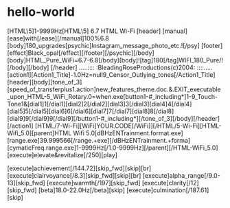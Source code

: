 # hello-world
[HTML\5]1-9999Hz[HTML\5] 6.7 HTML Wi-Fi [header] [manual][ease]with[/ease][/manual]100%6.8 [body]180_upgrades[psychic]Instagram_message_photo_etc.![/psy\] [footer][effect]Black_opal[/effect][/footer][/psychic][/body][body]HTML_Pure_WiFi=6.7-6.8[/body][body]![tag]180[/tag]WIFI_180_Pure/![/body][/body] [/header] .....:::: :BleadingRoseProductions(c)2004: ::::.....  [action1][Action1_Title]-1.0Hz=null9_Censor_Outlying_tones[/Action1_Title][header][body][tone_of_3][speed_of_transferplus1.action]new_features_theme.doc.&.EXIT_executable_upon_HTML-5_WiFi_Rotary.0=when.exe[button1-#_including*]1-9_Touch-Tone1&[dial1]1[/dial1][dial2]2[/dial2][dial3]3[/dial3][dial4]4[/dial4][dial5]5[/dial5][dial6]6[/dial6][dial7]7[/dial7][dial8]8[/dial8][dial9]9[/dial9]9[/dial9][/button1-#_including*][/tone_of_3][/body][/header][/action1] [HTML/7-Wi-Fi][WiFi]YOUR.CODE[/WiFi]][/HTML/5-Wi-Fi][HTML-Wifi_5.0][parent]HTML Wifi 5.0[dBHzENTrainment.format.exe][range.exe]39.999566[/range.+exe][/dBHzENTrainment.+forma][cymaticFreq.range.exe]1-9999Hz[/1.0-9999Hz][/parent][/HTML-WiFi_5.0]
[execute]elevate&revitalize[/250][play]

[execute]achievement[/144.72][skip_fwd][skip][br]
[execute]clairvoyance[/8.3][skip_fwd][skip][br]
[execute]alpha_range[/9.0-13][skip_fwd]
[execute]warmth[/197][skip_fwd]
[execute]clarity[/12][skip_fwd]
[beta]18.0-22.0Hz[/beta][skip]
[execute]culmination[/187.61][skip]
